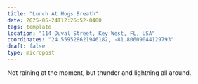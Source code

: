 ```yaml
---
title: "Lunch At Hogs Breath"
date: 2025-06-24T12:26:52-0400
tags: template
location: "114 Duval Street, Key West, FL, USA"
coordinates: "24.559528621946182, -81.80609044129793"
draft: false
type: micropost
---
```

Not raining at the moment, but thunder and lightning all around.

